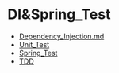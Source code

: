 # DI&Spring_Test

* [Dependency_Injection.md](dependency_injection.md)
* [Unit_Test](unit_test.md)
* [Spring_Test](Spring_Test.md)
* [TDD](tdd.md)